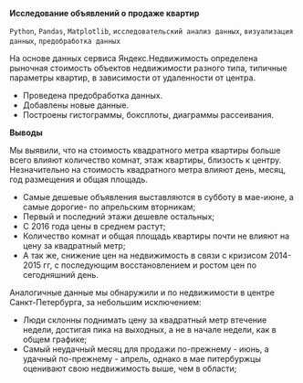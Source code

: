 **Исследование объявлений о продаже квартир**

`Python`, `Pandas`, `Matplotlib`, `исследовательский анализ данных`, `визуализация данных`, `предобработка данных`

На основе данных сервиса Яндекс.Недвижимость определена рыночная стоимость
объектов недвижимости разного типа, типичные параметры квартир, в зависимости от
удаленности от центра. 

- Проведена предобработка данных. 
- Добавлены новые данные.
- Построены гистограммы, боксплоты, диаграммы рассеивания.

**Выводы**

Мы выявили, что на стоимость квадратного метра квартиры больше всего влияют количество комнат, этаж квартиры, близость к центру. Незначительно на стоимость квадратного метра влияют день, месяц, год размещения и общая площадь.

- Самые дешевые объявления выставляются в субботу в мае-июне, а самые дорогие- по апрельским вторникам;
- Первый и последний этажи дешевле остальных;
- С 2016 года цены в среднем растут;
- Количество комнат и общая площадь квартиры почти не влияют на цену за квадратный метр; 
- А так же, снижение цен на недвижимость в связи с кризисом 2014-2015 гг, с последующим восстановлением и ростом цен по сегодняшний день.

Аналогичные данные мы обнаружили и по недвижимости в центре Санкт-Петербурга, за небольшим исключением:

- Люди склонны поднимать цену за квадратный метр втечение недели, достигая пика на выходных, а не в начале недели, как в общем графике;
- Самый неудачный месяц для продажи по-прежнему - июнь, а удачный по-прежнему - апрель, однако в мае питербуржцы оценивают свою недвижимость выше, чем в области;
